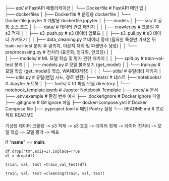 
├── api/                            # FastAPI 애플리케이션
│   └── Dockerfile                  # FastAPI 메인 앱
│   
├── dockerfiles
│   ├── Dockerfile                  # 운영용 dockerfile
│   └── Dockerfile.jupyter          # 개발용 dockerfile.jupyter
│
├── models
│
├── src/                            # 공통 소스 코드
│   ├── data/                       # 데이터 관련 패키지
│   │     ├── crawler.py            # 크롤링 후 s3 적재
│   │     ├── s3_push.py            # s3 데이터 업로드 
│   │     ├── s3_pull.py            # s3 데이터 가져오기
│   │     ├── data_cleaning.py      # 데이터 정제 (필요한 특성만 가져온 뒤 train-val-test 분리 후 결측치, 이상치 처리 및 파생변수 생성)
│   │     └── preprocessing.py      # 전처리 (표준화, 정규화, 인코딩)
│   │     
│   ├── models/                     # ML 모델 학습 및 평가 관련 패키지
│   │        ├── split.py           # train-val-test 분리 
│   │        ├── models.py          # 모델 불러오기 (get_model) 
│   │        └── train.py           # 모델 학습 (get_model() 학습, WANDB저장)
│   │
│   └── utils/                      # 유틸리티 패키지
│           └── utils.py            # 유틸(랜덤 시드, 경로 반환)
├── tests/                          # 테스트
├── notebooks/                      # Jupyter 노트북
│   ├── fonts/                      # ttf 파일 모음 directory
│   └── notebook_template.ipynb     # Jupyter Notebook Template
├── docs/                           # 문서
├── .env.example                    # 환경 변수 예시
├── .dockerignore                   # Docker ignore 파일
├── .gitignore                      # Git ignore 파일
├── docker-compose.yml              # Docker Compose file
├── pyproject.toml                  # 메인 Poetry 설정
└── README.md                       # 프로젝트 README




기상청 데이터 크롤링 -> s3 적재 -> s3 호출 -> 데이터 정제 -> 데이터 전처리 -> 모델 학습 -> 모델 평가 -> 배포

if "__name__" == __main__:

    df.drop("tm",axis=1).inplace=True
    df = drop(df)

    trian, val, test =train_val_test(df)

    train, val, test =cleaning(train, val, test)

     

   
